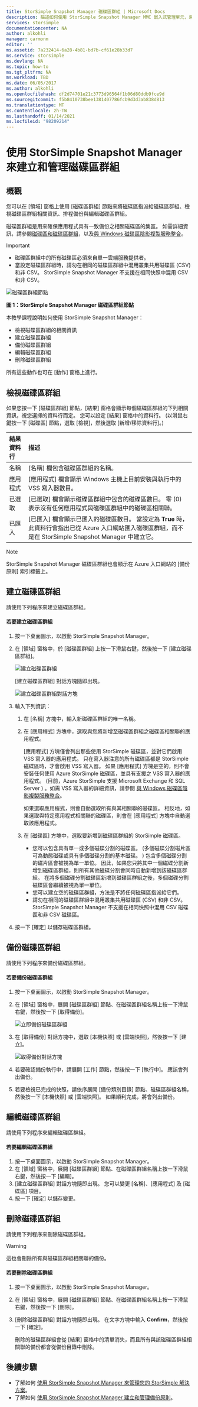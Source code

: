 ```yaml
---
title: StorSimple Snapshot Manager 磁碟區群組 | Microsoft Docs
description: 描述如何使用 StorSimple Snapshot Manager MMC 嵌入式管理單元，來建立和理磁碟區群組。
services: storsimple
documentationcenter: NA
author: alkohli
manager: carmonm
editor: ''
ms.assetid: 7a232414-6a28-4b81-bd7b-cf61e28b33d7
ms.service: storsimple
ms.devlang: NA
ms.topic: how-to
ms.tgt_pltfrm: NA
ms.workload: TBD
ms.date: 06/05/2017
ms.author: alkohli
ms.openlocfilehash: df2d74701e21c3773d96564f1b06d80ddb9fce9d
ms.sourcegitcommit: f5b8410738bee1381407786fcb9d3d3ab838d813
ms.translationtype: MT
ms.contentlocale: zh-TW
ms.lasthandoff: 01/14/2021
ms.locfileid: "98209214"
---
```

# <a name="use-storsimple-snapshot-manager-to-create-and-manage-volume-groups"></a>使用 StorSimple Snapshot Manager 來建立和管理磁碟區群組
## <a name="overview"></a>概觀
您可以在 [領域] 窗格上使用 [磁碟區群組] 節點來將磁碟區指派給磁碟區群組、檢視磁碟區群組相關資訊、排程備份與編輯磁碟區群組。

磁碟區群組是用來確保應用程式具有一致備份之相關磁碟區的集區。 如需詳細資訊，請參閱[磁碟區和磁碟區群組](storsimple-what-is-snapshot-manager.md#volumes-and-volume-groups)，以及[與 Windows 磁碟區陰影複製服務整合](storsimple-what-is-snapshot-manager.md#integration-with-windows-volume-shadow-copy-service)。

> [!IMPORTANT]
> * 磁碟區群組中的所有磁碟區必須來自單一雲端服務提供者。
> * 當設定磁碟區群組時，請勿在相同的磁碟區群組中混用叢集共用磁碟區 (CSV) 和非 CSV。 StorSimple Snapshot Manager 不支援在相同快照中混用 CSV 和非 CSV。

![磁碟區群組節點](./media/storsimple-snapshot-manager-manage-volume-groups/HCS_SSM_Volume_groups.png)

**圖 1：StorSimple Snapshot Manager 磁碟區群組節點** 

本教學課程說明如何使用 StorSimple Snapshot Manager：

* 檢視磁碟區群組的相關資訊
* 建立磁碟區群組
* 備份磁碟區群組
* 編輯磁碟區群組
* 刪除磁碟區群組

所有這些動作也可在 [動作]  窗格上進行。

## <a name="view-volume-groups"></a>檢視磁碟區群組
如果您按一下 [磁碟區群組] 節點，[結果] 窗格會顯示每個磁碟區群組的下列相關資訊，視您選擇的資料行而定。 您可以設定 [結果] 窗格中的資料行。 (以滑鼠右鍵按一下 [磁碟區] 節點，選取 [檢視]，然後選取 [新增/移除資料行]。)

| 結果資料行 | 描述 |
|:--- |:--- |
| 名稱 |[名稱] 欄包含磁碟區群組的名稱。 |
| 應用程式 |[應用程式] 欄會顯示 Windows 主機上目前安裝與執行中的 VSS 寫入器數目。 |
| 已選取 |[已選取] 欄會顯示磁碟區群組中包含的磁碟區數目。 零 (0) 表示沒有任何應用程式與磁碟區群組中的磁碟區相關聯。 |
| 已匯入 |[已匯入] 欄會顯示已匯入的磁碟區數目。 當設定為 **True** 時，此資料行會指出已從 Azure 入口網站匯入磁碟區群組，而不是在 StorSimple Snapshot Manager 中建立它。 |

> [!NOTE]
> StorSimple Snapshot Manager 磁碟區群組也會顯示在 Azure 入口網站的 [備份原則] 索引標籤上。
> 
> 

## <a name="create-a-volume-group"></a>建立磁碟區群組
請使用下列程序來建立磁碟區群組。

#### <a name="to-create-a-volume-group"></a>若要建立磁碟區群組
1. 按一下桌面圖示，以啟動 StorSimple Snapshot Manager。
2. 在 [領域] 窗格中，於 [磁碟區群組] 上按一下滑鼠右鍵，然後按一下 [建立磁碟區群組]。
   
    ![建立磁碟區群組](./media/storsimple-snapshot-manager-manage-volume-groups/HCS_SSM_Create_volume_group.png)
   
    [建立磁碟區群組] 對話方塊隨即出現。
   
    ![建立磁碟區群組對話方塊](./media/storsimple-snapshot-manager-manage-volume-groups/HCS_SSM_CreateVolumeGroup_dialog.png)
3. 輸入下列資訊：
   
   1. 在 [名稱] 方塊中，輸入新磁碟區群組的唯一名稱。
   2. 在 [應用程式]  方塊中，選取與您將新增至磁碟區群組之磁碟區相關聯的應用程式。
      
       [應用程式]  方塊僅會列出那些使用 StorSimple 磁碟區，並對它們啟用 VSS 寫入器的應用程式。 只在寫入器注意的所有磁碟區都是 StorSimple 磁碟區時，才會啟用 VSS 寫入器。 如果 [應用程式] 方塊是空的，則不會安裝任何使用 Azure StorSimple 磁碟區，並具有支援之 VSS 寫入器的應用程式。  (目前，Azure StorSimple 支援 Microsoft Exchange 和 SQL Server ) 。如需 VSS 寫入器的詳細資訊，請參閱 [與 Windows 磁碟區陰影複製服務整合](storsimple-what-is-snapshot-manager.md#integration-with-windows-volume-shadow-copy-service)。
      
       如果選取應用程式，則會自動選取所有與其相關聯的磁碟區。 相反地，如果選取與特定應用程式相關聯的磁碟區，則會在 [應用程式]  方塊中自動選取該應用程式。 
   3. 在 [磁碟區]  方塊中，選取要新增到磁碟區群組的 StorSimple 磁碟區。 
      
      * 您可以包含具有單一或多個磁碟分割的磁碟區。  (多個磁碟分割磁片區可為動態磁碟或具有多個磁碟分割的基本磁碟。 ) 包含多個磁碟分割的磁片區會被視為單一單位。 因此，如果您只將其中一個磁碟分割新增到磁碟區群組，則所有其他磁碟分割會同時自動新增到該磁碟區群組。 在將多個磁碟分割磁碟區新增到磁碟區群組之後，多個磁碟分割磁碟區會繼續被視為單一單位。
      * 您可以建立空的磁碟區群組，方法是不將任何磁碟區指派給它們。 
      * 請勿在相同的磁碟區群組中混用叢集共用磁碟區 (CSV) 和非 CSV。 StorSimple Snapshot Manager 不支援在相同快照中混用 CSV 磁碟區和非 CSV 磁碟區。
4. 按一下 [確定] 以儲存磁碟區群組。

## <a name="back-up-a-volume-group"></a>備份磁碟區群組
請使用下列程序來備份磁碟區群組。

#### <a name="to-back-up-a-volume-group"></a>若要備份磁碟區群組
1. 按一下桌面圖示，以啟動 StorSimple Snapshot Manager。
2. 在 [領域] 窗格中，展開 [磁碟區群組] 節點、在磁碟區群組名稱上按一下滑鼠右鍵，然後按一下 [取得備份]。
   
    ![立即備份磁碟區群組](./media/storsimple-snapshot-manager-manage-volume-groups/HCS_SSM_Take_backup.png)
3. 在 [取得備份] 對話方塊中，選取 [本機快照] 或 [雲端快照]，然後按一下 [建立]。
   
    ![取得備份對話方塊](./media/storsimple-snapshot-manager-manage-volume-groups/HCS_SSM_TakeBackup_dialog.png)
4. 若要確認備份執行中，請展開 [工作] 節點，然後按一下 [執行中]。 應該會列出備份。
5. 若要檢視已完成的快照，請依序展開 [備份類別目錄] 節點、磁碟區群組名稱，然後按一下 [本機快照] 或 [雲端快照]。 如果順利完成，將會列出備份。

## <a name="edit-a-volume-group"></a>編輯磁碟區群組
請使用下列程序來編輯磁碟區群組。

#### <a name="to-edit-a-volume-group"></a>若要編輯磁碟區群組
1. 按一下桌面圖示，以啟動 StorSimple Snapshot Manager。
2. 在 [領域] 窗格中，展開 [磁碟區群組] 節點、在磁碟區群組名稱上按一下滑鼠右鍵，然後按一下 [編輯]。
3. [建立磁碟區群組] 對話方塊隨即出現。 您可以變更 [名稱]、[應用程式] 及 [磁碟區] 項目。
4. 按一下 [確定]  以儲存變更。

## <a name="delete-a-volume-group"></a>刪除磁碟區群組
請使用下列程序來刪除磁碟區群組。 

> [!WARNING]
> 這也會刪除所有與磁碟區群組相關聯的備份。
> 
> 

#### <a name="to-delete-a-volume-group"></a>若要刪除磁碟區群組
1. 按一下桌面圖示，以啟動 StorSimple Snapshot Manager。
2. 在 [領域] 窗格中，展開 [磁碟區群組] 節點、在磁碟區群組名稱上按一下滑鼠右鍵，然後按一下 [刪除]。
3. [刪除磁碟區群組] 對話方塊隨即出現。 在文字方塊中輸入 **Confirm**，然後按一下 [確定]。
   
    刪除的磁碟區群組會從 [結果]  窗格中的清單消失，而且所有與該磁碟區群組相關聯的備份都會從備份目錄中刪除。

## <a name="next-steps"></a>後續步驟
* 了解如何 [使用 StorSimple Snapshot Manager 來管理您的 StorSimple 解決方案](storsimple-snapshot-manager-admin.md)。
* 了解如何 [使用 StorSimple Snapshot Manager 建立和管理備份原則](storsimple-snapshot-manager-manage-backup-policies.md)。

